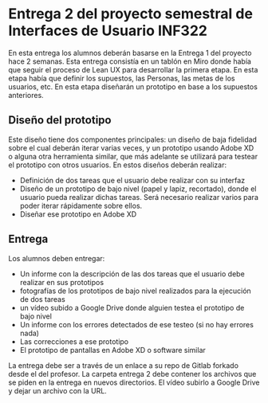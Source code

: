 # Entrega 2 del proyecto semestral de Interfaces de Usuario INF322

En esta entrega los alumnos deberán basarse en la Entrega 1 del proyecto hace 2 semanas. Esta entrega consistía en un tablón en Miro donde había que seguir el proceso de Lean UX para desarrollar la primera etapa. En esta etapa había que definir los supuestos, las Personas, las metas de los usuarios, etc. En esta etapa diseñarán un prototipo en base a los supuestos anteriores.

## Diseño del prototipo

Este diseño tiene dos componentes principales: un diseño de baja fidelidad sobre el cual deberán iterar varias veces, y un prototipo usando Adobe XD o alguna otra herramienta similar, que más adelante se utilizará para testear el prototipo con otros usuarios. En estos diseños deberán realizar:

- Definición de dos tareas que el usuario debe realizar con su interfaz
- Diseño de un prototipo de bajo nivel (papel y lapiz, recortado), donde el usuario pueda realizar dichas tareas. Será necesario realizar varios para poder iterar rápidamente sobre ellos.
- Diseñar ese prototipo en Adobe XD

## Entrega

Los alumnos deben entregar:
- Un informe con la descripción de las dos tareas que el usuario debe realizar en sus prototipos
- fotografías de los prototipos de bajo nivel realizados para la ejecución de dos tareas
- un vídeo subido a Google Drive donde alguien testea el prototipo de bajo nivel
- Un informe con los errores detectados de ese testeo (si no hay errores nada)
- Las correcciones a ese prototipo
- El prototipo de pantallas en Adobe XD o software similar

La entrega debe ser a través de un enlace a su repo de Gitlab forkado desde el del profesor. La carpeta entrega 2 debe contener los archivos que se piden en la entrega en nuevos directorios. El vídeo subirlo a Google Drive y dejar un archivo con la URL.
